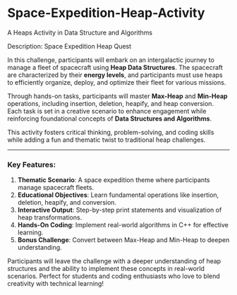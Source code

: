 # Space-Expedition-Heap-Activity
A Heaps Activity in Data Structure and Algorithms

Description: Space Expedition Heap Quest  

In this challenge, participants will embark on an intergalactic journey to manage a fleet of spacecraft using **Heap Data Structures**. The spacecraft are characterized by their **energy levels**, and participants must use heaps to efficiently organize, deploy, and optimize their fleet for various missions.  

Through hands-on tasks, participants will master **Max-Heap** and **Min-Heap** operations, including insertion, deletion, heapify, and heap conversion. Each task is set in a creative scenario to enhance engagement while reinforcing foundational concepts of **Data Structures and Algorithms**.  

This activity fosters critical thinking, problem-solving, and coding skills while adding a fun and thematic twist to traditional heap challenges.  

---

### **Key Features**:  
1. **Thematic Scenario**: A space expedition theme where participants manage spacecraft fleets.  
2. **Educational Objectives**: Learn fundamental operations like insertion, deletion, heapify, and conversion.  
3. **Interactive Output**: Step-by-step print statements and visualization of heap transformations.  
4. **Hands-On Coding**: Implement real-world algorithms in C++ for effective learning.  
5. **Bonus Challenge**: Convert between Max-Heap and Min-Heap to deepen understanding.  

Participants will leave the challenge with a deeper understanding of heap structures and the ability to implement these concepts in real-world scenarios. Perfect for students and coding enthusiasts who love to blend creativity with technical learning!
